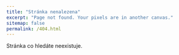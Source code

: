 ```yaml
---
title: "Stránka nenalezena"
excerpt: "Page not found. Your pixels are in another canvas."
sitemap: false
permalink: /404.html
---
```


Stránka co hledáte neexistuje.
